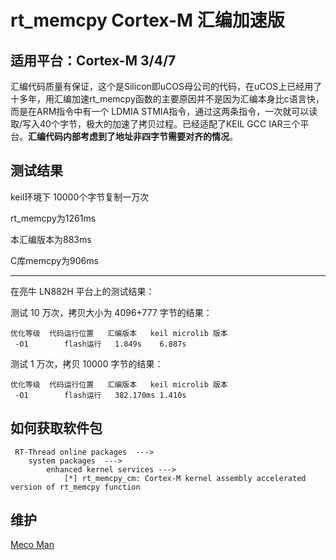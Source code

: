 # rt_memcpy Cortex-M 汇编加速版

## 适用平台：Cortex-M 3/4/7

汇编代码质量有保证，这个是Silicon即uCOS母公司的代码，在uCOS上已经用了十多年，用汇编加速rt_memcpy函数的主要原因并不是因为汇编本身比c语言快，而是在ARM指令中有一个 LDMIA STMIA指令，通过这两条指令，一次就可以读取/写入40个字节，极大的加速了拷贝过程。已经适配了KEIL GCC IAR三个平台。**汇编代码内部考虑到了地址非四字节需要对齐的情况**。



## 测试结果

keil环境下 10000个字节复制一万次 

rt_memcpy为1261ms 

本汇编版本为883ms

C库memcpy为906ms

---

在亮牛 LN882H 平台上的测试结果：

测试 10 万次，拷贝大小为 4096+777 字节的结果：

```
优化等级  代码运行位置   汇编版本   keil microlib 版本
 -O1        flash运行   1.849s    6.887s
```

测试 1 万次，拷贝 10000 字节的结果：

```
优化等级  代码运行位置   汇编版本   keil microlib 版本
 -O1        flash运行   382.170ms 1.410s
```

## 如何获取软件包

```
 RT-Thread online packages  --->
    system packages  --->
        enhanced kernel services --->
            [*] rt_memcpy_cm: Cortex-M kernel assembly accelerated version of rt_memcpy function
```



## 维护

[Meco Man](https://github.com/mysterywolf)
